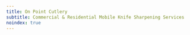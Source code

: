 ```yaml
---
title: On Point Cutlery
subtitle: Commercial & Residential Mobile Knife Sharpening Services
noindex: true
---
```

